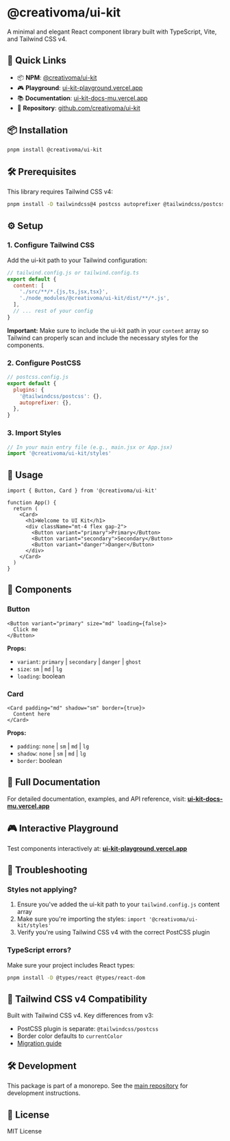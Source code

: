 # @creativoma/ui-kit

A minimal and elegant React component library built with TypeScript, Vite, and Tailwind CSS v4.

## 🚀 Quick Links

- 📦 **NPM**: [@creativoma/ui-kit](https://www.npmjs.com/package/@creativoma/ui-kit)
- 🎮 **Playground**: [ui-kit-playground.vercel.app](https://ui-kit-playground.vercel.app/)
- 📚 **Documentation**: [ui-kit-docs-mu.vercel.app](https://ui-kit-docs-mu.vercel.app/)
- 🔗 **Repository**: [github.com/creativoma/ui-kit](https://github.com/creativoma/ui-kit)

## 📦 Installation

```bash
pnpm install @creativoma/ui-kit
```

## 🛠️ Prerequisites

This library requires Tailwind CSS v4:

```bash
pnpm install -D tailwindcss@4 postcss autoprefixer @tailwindcss/postcss
```

## ⚙️ Setup

### 1. Configure Tailwind CSS

Add the ui-kit path to your Tailwind configuration:

```js
// tailwind.config.js or tailwind.config.ts
export default {
  content: [
    './src/**/*.{js,ts,jsx,tsx}',
    './node_modules/@creativoma/ui-kit/dist/**/*.js',
  ],
  // ... rest of your config
}
```

**Important:** Make sure to include the ui-kit path in your `content` array so Tailwind can properly scan and include the necessary styles for the components.

### 2. Configure PostCSS

```js
// postcss.config.js
export default {
  plugins: {
    '@tailwindcss/postcss': {},
    autoprefixer: {},
  },
}
```

### 3. Import Styles

```js
// In your main entry file (e.g., main.jsx or App.jsx)
import '@creativoma/ui-kit/styles'
```

## 🎯 Usage

```tsx
import { Button, Card } from '@creativoma/ui-kit'

function App() {
  return (
    <Card>
      <h1>Welcome to UI Kit</h1>
      <div className="mt-4 flex gap-2">
        <Button variant="primary">Primary</Button>
        <Button variant="secondary">Secondary</Button>
        <Button variant="danger">Danger</Button>
      </div>
    </Card>
  )
}
```

## 🧩 Components

### Button

```tsx
<Button variant="primary" size="md" loading={false}>
  Click me
</Button>
```

**Props:**

- `variant`: `primary` | `secondary` | `danger` | `ghost`
- `size`: `sm` | `md` | `lg`
- `loading`: boolean

### Card

```tsx
<Card padding="md" shadow="sm" border={true}>
  Content here
</Card>
```

**Props:**

- `padding`: `none` | `sm` | `md` | `lg`
- `shadow`: `none` | `sm` | `md` | `lg`
- `border`: boolean

## 📖 Full Documentation

For detailed documentation, examples, and API reference, visit:
**[ui-kit-docs-mu.vercel.app](https://ui-kit-docs-mu.vercel.app/)**

## 🎮 Interactive Playground

Test components interactively at:
**[ui-kit-playground.vercel.app](https://ui-kit-playground.vercel.app/)**

## 🔧 Troubleshooting

### Styles not applying?

1. Ensure you've added the ui-kit path to your `tailwind.config.js` content array
2. Make sure you're importing the styles: `import '@creativoma/ui-kit/styles'`
3. Verify you're using Tailwind CSS v4 with the correct PostCSS plugin

### TypeScript errors?

Make sure your project includes React types:

```bash
pnpm install -D @types/react @types/react-dom
```

## 🔄 Tailwind CSS v4 Compatibility

Built with Tailwind CSS v4. Key differences from v3:

- PostCSS plugin is separate: `@tailwindcss/postcss`
- Border color defaults to `currentColor`
- [Migration guide](https://tailwindcss.com/blog/tailwindcss-v4-alpha)

## 🛠️ Development

This package is part of a monorepo. See the [main repository](https://github.com/creativoma/ui-kit) for development instructions.

## 📄 License

MIT License
